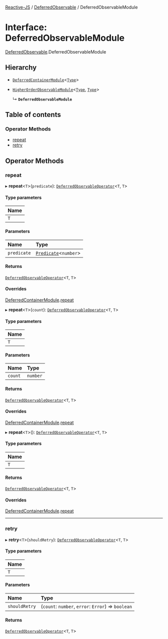 [Reactive-JS](../README.md) / [DeferredObservable](../modules/DeferredObservable.md) / DeferredObservableModule

# Interface: DeferredObservableModule

[DeferredObservable](../modules/DeferredObservable.md).DeferredObservableModule

## Hierarchy

- [`DeferredContainerModule`](types.DeferredContainerModule.md)<[`Type`](../modules/DeferredObservable.md#type)\>

- [`HigherOrderObservableModule`](types.HigherOrderObservableModule.md)<[`Type`](../modules/DeferredObservable.md#type), [`Type`](../modules/DeferredObservable.md#type)\>

  ↳ **`DeferredObservableModule`**

## Table of contents

### Operator Methods

- [repeat](DeferredObservable.DeferredObservableModule.md#repeat)
- [retry](DeferredObservable.DeferredObservableModule.md#retry)

## Operator Methods

### repeat

▸ **repeat**<`T`\>(`predicate`): [`DeferredObservableOperator`](../modules/DeferredObservable.md#deferredobservableoperator)<`T`, `T`\>

#### Type parameters

| Name |
| :------ |
| `T` |

#### Parameters

| Name | Type |
| :------ | :------ |
| `predicate` | [`Predicate`](../modules/functions.md#predicate)<`number`\> |

#### Returns

[`DeferredObservableOperator`](../modules/DeferredObservable.md#deferredobservableoperator)<`T`, `T`\>

#### Overrides

[DeferredContainerModule](types.DeferredContainerModule.md).[repeat](types.DeferredContainerModule.md#repeat)

▸ **repeat**<`T`\>(`count`): [`DeferredObservableOperator`](../modules/DeferredObservable.md#deferredobservableoperator)<`T`, `T`\>

#### Type parameters

| Name |
| :------ |
| `T` |

#### Parameters

| Name | Type |
| :------ | :------ |
| `count` | `number` |

#### Returns

[`DeferredObservableOperator`](../modules/DeferredObservable.md#deferredobservableoperator)<`T`, `T`\>

#### Overrides

[DeferredContainerModule](types.DeferredContainerModule.md).[repeat](types.DeferredContainerModule.md#repeat)

▸ **repeat**<`T`\>(): [`DeferredObservableOperator`](../modules/DeferredObservable.md#deferredobservableoperator)<`T`, `T`\>

#### Type parameters

| Name |
| :------ |
| `T` |

#### Returns

[`DeferredObservableOperator`](../modules/DeferredObservable.md#deferredobservableoperator)<`T`, `T`\>

#### Overrides

[DeferredContainerModule](types.DeferredContainerModule.md).[repeat](types.DeferredContainerModule.md#repeat)

___

### retry

▸ **retry**<`T`\>(`shouldRetry`): [`DeferredObservableOperator`](../modules/DeferredObservable.md#deferredobservableoperator)<`T`, `T`\>

#### Type parameters

| Name |
| :------ |
| `T` |

#### Parameters

| Name | Type |
| :------ | :------ |
| `shouldRetry` | (`count`: `number`, `error`: `Error`) => `boolean` |

#### Returns

[`DeferredObservableOperator`](../modules/DeferredObservable.md#deferredobservableoperator)<`T`, `T`\>
